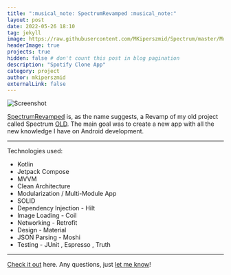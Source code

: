```yaml
---
title: ":musical_note: SpectrumRevamped :musical_note:"
layout: post
date: 2022-05-26 18:10
tag: jekyll
image: https://raw.githubusercontent.com/MKiperszmid/Spectrum/master/Musica/app/src/main/res/drawable/spclogo.png
headerImage: true
projects: true
hidden: false # don't count this post in blog pagination
description: "Spotify Clone App"
category: project
author: mkiperszmid
externalLink: false
---
```


![Screenshot](https://i.imgur.com/7UkJmy4.png)

[SpectrumRevamped](https://github.com/MKiperszmid/SpectrumRevamped) is, as the name suggests, a Revamp of my old project called Spectrum [OLD](https://github.com/MKiperszmid/Spectrum). The main goal was to create a new app with all the new knowledge I have on Android development.

---

Technologies used:

- Kotlin
- Jetpack Compose
- MVVM
- Clean Architecture
- Modularization / Multi-Module App
- SOLID
- Dependency Injection - Hilt
- Image Loading - Coil
- Networking - Retrofit
- Design - Material
- JSON Parsing - Moshi
- Testing - JUnit , Espresso , Truth

---

[Check it out](https://github.com/MKiperszmid/SpectrumRevamped) here.
Any questions, just [let me know](https://github.com/MKiperszmid/SpectrumRevamped/issues)!
